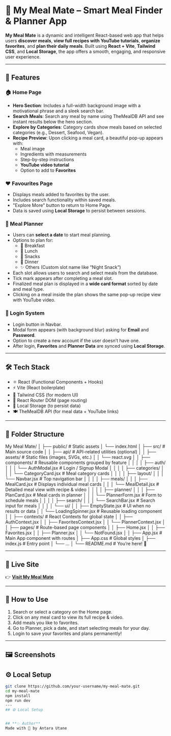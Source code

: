 # 🍱 My Meal Mate – Smart Meal Finder & Planner App

**My Meal Mate** is a dynamic and intelligent React-based web app that helps users **discover meals**, **view full recipes with YouTube tutorials**, **organize favorites**, and **plan their daily meals**. Built using **React + Vite**, **Tailwind CSS**, and **Local Storage**, the app offers a smooth, engaging, and responsive user experience.

---

## 🌟 Features

### 🏠 Home Page
- **Hero Section**: Includes a full-width background image with a motivational phrase and a sleek search bar.
- **Search Meals**: Search any meal by name using TheMealDB API and see instant results below the hero section.
- **Explore by Categories**: Category cards show meals based on selected categories (e.g., Dessert, Seafood, Vegan).
- **Recipe Preview**: Upon clicking a meal card, a beautiful pop-up appears with:
  - Meal image
  - Ingredients with measurements
  - Step-by-step instructions
  - **YouTube video tutorial**
  - Option to add to **Favorites**

### ❤️ Favourites Page
- Displays meals added to favorites by the user.
- Includes search functionality within saved meals.
- "Explore More" button to return to Home Page.
- Data is saved using **Local Storage** to persist between sessions.

### 📅 Meal Planner
- Users can **select a date** to start meal planning.
- Options to plan for:
  - 🍳 Breakfast
  - 🥗 Lunch
  - 🍟 Snacks
  - 🍛 Dinner
  - ✨ Others (Custom slot name like “Night Snack”)
- Each slot allows users to search and select meals from the database.
- Tick mark appears after completing a meal slot.
- Finalized meal plan is displayed in a **wide card format** sorted by date and meal type.
- Clicking on a meal inside the plan shows the same pop-up recipe view with YouTube video.

### 🔐 Login System
- Login button in Navbar.
- Modal form appears (with background blur) asking for **Email** and **Password**.
- Option to create a new account if the user doesn’t have one.
- After login, **Favorites** and **Planner Data** are synced using **Local Storage**.

---

## 🛠️ Tech Stack

- ⚛️ React (Functional Components + Hooks)
- ⚡ Vite (React boilerplate)
- 💨 Tailwind CSS (for modern UI)
- 🔄 React Router DOM (page routing)
- 💾 Local Storage (to persist data)
- 🍽️ TheMealDB API (for meal data + YouTube links)

---

## 📁 Folder Structure

My Meal Mate/
│
├── public/                      # Static assets
│   └── index.html
│
├── src/                         # Main source code
│
│   ├── api/                     # API-related utilities (optional)
│
│   ├── assets/                  # Static files (images, SVGs, etc.)
│   │   └── react.svg
│
│   ├── components/              # Reusable components grouped by feature
│   │
│   │   ├── auth/
│   │   │   └── AuthModal.jsx    # Login / Signup Modal
│   │
│   │   ├── categories/
│   │   │   └── CategoryCard.jsx # Meal category cards
│   │
│   │   ├── layout/
│   │   │   └── Navbar.jsx       # Top navigation bar
│   │
│   │   ├── meals/
│   │   │   ├── MealCard.jsx     # Displays individual meal cards
│   │   │   └── MealDetail.jsx   # Detailed meal view with recipe & video
│   │
│   │   ├── planner/
│   │   │   ├── PlanCard.jsx     # Meal cards in planner
│   │   │   └── PlannerForm.jsx  # Form to schedule meals
│   │
│   │   ├── search/
│   │   │   └── SearchBar.jsx    # Search input for meals
│   │
│   │   └── ui/
│   │       ├── EmptyState.jsx   # UI when no results or data
│   │       └── LoadingSpinner.jsx # Reusable loading component
│
│   ├── contexts/                # React Contexts for global state
│   │   ├── AuthContext.jsx
│   │   ├── FavoritesContext.jsx
│   │   └── PlannerContext.jsx
│
│   ├── pages/                   # Route-based page components
│   │   ├── Home.jsx
│   │   ├── Favorites.jsx
│   │   ├── Planner.jsx
│   │   └── NotFound.jsx
│
│   ├── App.jsx                  # Main App component with routes
│   ├── App.css                  # Global styles
│   ├── index.js                 # Entry point
│   └── ...
│
└── README.md                    # You’re here! 🎉


---

## 🔗 Live Site

👉 **[Visit My Meal Mate](https://mymealmateee.netlify.app/)**  


---

## 🧪 How to Use

1. Search or select a category on the Home page.
2. Click on any meal card to view its full recipe & video.
3. Add meals you like to favorites.
4. Go to Planner, pick a date, and start selecting meals for your day.
5. Login to save your favorites and plans permanently!

---

## 🖼️ Screenshots



## ⚙️ Local Setup

```bash
git clone https://github.com/your-username/my-meal-mate.git
cd my-meal-mate
npm install
npm run dev
---
## ⚙️ Local Setup


## **✨ Author**
Made with 💖 by Antara Utane
